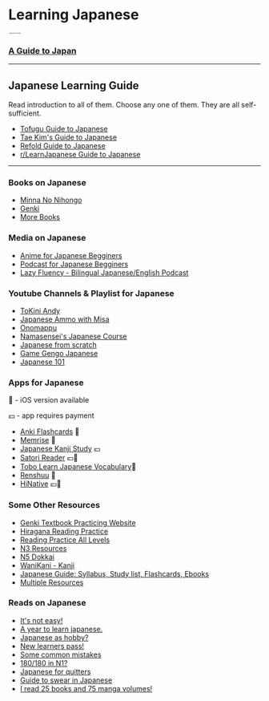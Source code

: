 # Learning Japanese

<img src="https://i.redd.it/d3lxqzkgy1241.jpg" alt="Japanese in a Nutshell" style="zoom: 15%;" />

### [A Guide to Japan](https://www.japan-guide.com/)

---

## Japanese Learning Guide

Read introduction to all of them. Choose any one of them. They are all self-sufficient.

- [Tofugu Guide to Japanese](https://www.tofugu.com/learn-japanese/)
- [Tae Kim's Guide to Japanese](https://guidetojapanese.org/learn/)
- [Refold Guide to Japanese](https://drive.google.com/file/d/1P1K4zGP8_KtS2VwNwhqo6ZN_7ZZCZGMe/view?usp=sharing)
- [r/LearnJapanese Guide to Japanese](https://www.reddit.com/r/LearnJapanese/wiki/index/startersguide/)

---

### Books on Japanese

- [Minna No Nihongo](https://drive.google.com/drive/folders/1zpCJlp9DnIoFrP6nU0PT2PM3poaEOmml?usp=sharing)
- [Genki](https://drive.google.com/drive/folders/11s_HGeksRtUkc4I4C2UO1BGG1rHycc2q?usp=sharing)
- [More Books](https://drive.google.com/drive/folders/1PmCI5Og8ZHte64lHTZAXBv3sqvePbkmu?usp=sharing)

### Media on Japanese

- [Anime for Japanese Begginers](https://www.reddit.com/r/LearnJapanese/comments/nhudyb/good_anime_for_learning_japanese/)
- [Podcast for Japanese Begginers](https://anchor.fm/69612)
- [Lazy Fluency - Bilingual Japanese/English Podcast](https://podcasts.apple.com/us/podcast/lazy-fluency-japanese-podcast-%E8%8B%B1%E4%BC%9A%E8%A9%B1/id1611111523)

### Youtube Channels & Playlist for Japanese

- [ToKini Andy](https://www.youtube.com/c/ToKiniAndy)
- [Japanese Ammo with Misa](https://www.youtube.com/c/JapaneseAmmowithMisa)
- [Onomappu](https://www.youtube.com/c/Onomappu/videos)
- [Namasensei's Japanese Course](https://www.youtube.com/playlist?list=PL9987A659670D60E0)
- [Japanese from scratch](https://www.youtube.com/playlist?list=PLg9uYxuZf8x_A-vcqqyOFZu06WlhnypWj)
- [Game Gengo Japanese](https://www.youtube.com/c/GameGengo/playlists)
- [Japanese 101](https://www.youtube.com/playlist?list=PLn0gNfHzKO0SiD_dOejCHTGHRON_uLWUn)

### Apps for Japanese

📱 - iOS version available

💴 - app requires payment

- [Anki Flashcards](https://apps.ankiweb.net/) 📱
- [Memrise](https://www.memrise.com/app) 📱
- [Japanese Kanji Study](https://play.google.com/store/apps/details?id=com.mindtwisted.kanjistudy) 💴
- [Satori Reader](https://play.google.com/store/apps/details?id=com.braksoftware.SatoriReader) 💴📱
- [Tobo Learn Japanese Vocabulary](https://play.google.com/store/apps/details?id=com.learn.common.japanese.vocabulary.words.learning.phrases)📱
- [Renshuu](https://www.renshuu.org/) 📱
- [HiNative](https://hinative.com/) 💴📱

### Some Other Resources

- [Genki Textbook Practicing Website](https://sethclydesdale.github.io/genki-study-resources/lessons-3rd/)
- [Hiragana Reading Practice](https://crunchynihongo.com/hiragana-reading-practice/)
- [Reading Practice All Levels](https://yomujp.com/)
- [N3 Resources](https://sites.google.com/view/n3resources/home)
- [N5 Dokkai](https://japanesetest4you.com/category/jlpt-n5/jlpt-n5-reading-tests/)
- [WaniKani - Kanji](https://www.wanikani.com/)
- [Japanese Guide: Syllabus, Study list, Flashcards, Ebooks](https://jlptsensei.com/how-to-pass-jlpt-n5-study-guide/)
- [Multiple Resources](https://www.reddit.com/r/LearnJapanese/comments/gjwkqf/beginner_starter_pack_top_anime_games_manga/?utm_source=share&utm_medium=web2x&context=3)

### Reads on Japanese

- [It's not easy!](https://www.reddit.com/r/LearnJapanese/comments/k9nw7t/yes_you_can_teach_yourself_japanese_to_a_high/?utm_source=share&utm_medium=web2x&context=3)
- [A year to learn japanese.](https://www.reddit.com/r/LearnJapanese/comments/fohull/a_year_to_learn_japanese_reflections_on_five/?utm_source=share&utm_medium=web2x&context=3)
- [Japanese as hobby?](https://www.reddit.com/r/LearnJapanese/comments/o43ysv/who_else_is_learning_japanese_as_a_hobby_not/?utm_source=share&utm_medium=web2x&context=3)
- [New learners pass!](https://www.reddit.com/r/LearnJapanese/comments/g62fxo/a_few_words_of_kindness_towards_new_learners/?utm_source=share&utm_medium=web2x&context=3)
- [Some common mistakes](https://www.reddit.com/r/LearnJapanese/comments/od9jga/common_mistakes_of_japanese_grammar_by_japanese/?utm_source=share&utm_medium=web2x&context=3)
- [180/180 in N1?](https://www.reddit.com/r/LearnJapanese/comments/sedr0m/how_i_got_180180_on_n1_in_85_months/?utm_source=share&utm_medium=web2x&context=3)
- [Japanese for quitters](https://www.reddit.com/r/LearnJapanese/comments/igze87/japanese_for_quitters/?utm_source=share&utm_medium=web2x&context=3)
- [Guide to swear in Japanese](https://www.reddit.com/r/LearnJapanese/comments/iqztxk/how_to_swear_in_japanese_a_guide/?utm_source=share&utm_medium=web2x&context=3)
- [I read 25 books and 75 manga volumes!](https://www.reddit.com/r/LearnJapanese/comments/y23hjd/i_read_25_books_and_75_manga_volumes_sharing_my/?utm_source=share&utm_medium=web2x&context=3)
